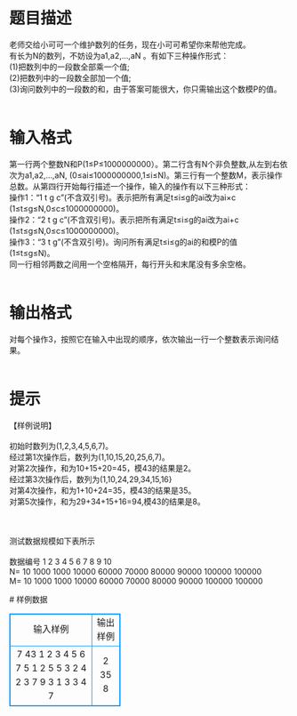 # 

 
 # 题目描述 
<p>
    老师交给小可可一个维护数列的任务，现在小可可希望你来帮他完成。<br>    有长为N的数列，不妨设为a1,a2,…,aN 。有如下三种操作形式：<br>(1)把数列中的一段数全部乘一个值;<br>(2)把数列中的一段数全部加一个值;<br>(3)询问数列中的一段数的和，由于答案可能很大，你只需输出这个数模P的值。<br><br></p> 

 
 # 输入格式 
<p>
第一行两个整数N和P(1≤P≤1000000000）。第二行含有N个非负整数,从左到右依次为a1,a2,…,aN, (0≤ai≤1000000000,1≤i≤N)。第三行有一个整数M，表示操作总数。从第四行开始每行描述一个操作，输入的操作有以下三种形式：<br>操作1：“1 t g c”(不含双引号)。表示把所有满足t≤i≤g的ai改为ai×c (1≤t≤g≤N,0≤c≤1000000000)。<br>操作2：“2 t g c”(不含双引号)。表示把所有满足t≤i≤g的ai改为ai+c (1≤t≤g≤N,0≤c≤1000000000)。<br>操作3：“3 t g”(不含双引号)。询问所有满足t≤i≤g的ai的和模P的值<br>(1≤t≤g≤N)。<br>       同一行相邻两数之间用一个空格隔开，每行开头和末尾没有多余空格。<br><br></p> 

 
 # 输出格式 
<p>
    对每个操作3，按照它在输入中出现的顺序，依次输出一行一个整数表示询问结果。<br><br></p> 

 
 # 提示 
<p>
【样例说明】<br><br>初始时数列为(1,2,3,4,5,6,7)。<br>经过第1次操作后，数列为(1,10,15,20,25,6,7)。<br>对第2次操作，和为10+15+20=45，模43的结果是2。<br>经过第3次操作后，数列为(1,10,24,29,34,15,16}<br>对第4次操作，和为1+10+24=35，模43的结果是35。<br>对第5次操作，和为29+34+15+16=94,模43的结果是8。<br><br><br><br>测试数据规模如下表所示<br><br>数据编号	1	2	3	4	5	6	7	8	9	10<br>N=	10	1000	1000	10000	60000	70000	80000	90000	100000	100000<br>M=	10	1000	1000	10000	60000	70000	80000	90000	100000	100000<br></p> 
# 样例数据
<style>
        table,table tr th, table tr td { border:1px solid #0094ff; }
        table { width: 200px; min-height: 25px; line-height: 25px; text-align: center; border-collapse: collapse;}   
    </style>
<table>
	<tr>
		<td>输入样例</td>
		<td>输出样例</td>
	</tr>
<tr><td>7 43
1 2 3 4 5 6 7
5
1 2 5 5
3 2 4
2 3 7 9
3 1 3
3 4 7

</td><td>2
35
8
</td></tr></table>
